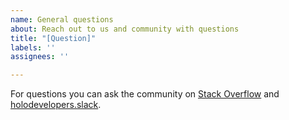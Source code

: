 ```yaml
---
name: General questions
about: Reach out to us and community with questions
title: "[Question]"
labels: ''
assignees: ''

---
```


For questions you can ask the community on [Stack Overflow](https://stackoverflow.com/questions/tagged/azure-remote-rendering) and [holodevelopers.slack](https://holodevelopers.slack.com).
